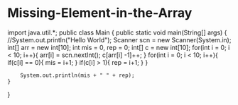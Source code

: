 # Missing-Element-in-the-Array
import java.util.*;
public class Main
{
	public static void main(String[] args) {
		//System.out.println("Hello World");
		Scanner scn = new Scanner(System.in);
		int[] arr = new int[10];
		int mis = 0, rep = 0;
		int[] c = new int[10];
		for(int i = 0; i < 10; i++){
		    arr[i] = scn.nextInt();
		    c[arr[i] -1]++;
		}
		for(int i = 0; i < 10; i++){
		    if(c[i] == 0){
		        mis = i+1;
		    }
		    if(c[i] > 1){
		        rep = i+1;
		    }
		}
		
		System.out.println(mis + " " + rep);
	}
}
